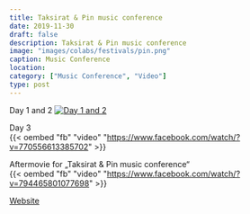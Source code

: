 ```yaml
---
title: Taksirat & Pin music conference
date: 2019-11-30
draft: false
description: Taksirat & Pin music conference
image: "images/colabs/festivals/pin.png"
caption: Music Conference
location: 
category: ["Music Conference", "Video"]
type: post
---
```


Day 1 and 2 
[![Day 1 and 2](https://kokosproduction.mk/images/colabs/festivals/pin-play.png)](https://www.facebook.com/watch/?v=473630713285790)

Day 3  
{{< oembed "fb" "video" "https://www.facebook.com/watch/?v=770556613385702" >}}

Aftermovie for „Taksirat & Pin music conference“  
{{< oembed "fb" "video" "https://www.facebook.com/watch/?v=794465801077698" >}}

[Website](https://pinconference.mk/)

